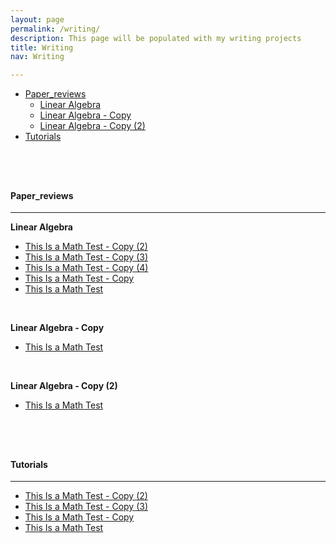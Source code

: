 ```yaml
---
layout: page
permalink: /writing/
description: This page will be populated with my writing projects
title: Writing
nav: Writing

---
```


<!-- MarkdownTOC depth=4 -->


-  [Paper_reviews](#paper_reviews)
    -  [Linear Algebra](#linear-algebra)
    -  [Linear Algebra - Copy](#linear-algebra---copy)
    -  [Linear Algebra - Copy (2)](#linear-algebra---copy-(2))
-  [Tutorials](#tutorials)

<!-- /MarkdownTOC -->



<br/>


<br/>


<a name="paper_reviews"></a>
---
#### **Paper_reviews**
---


<a name="Linear Algebra"></a>
**Linear Algebra**


* [This Is a Math Test - Copy (2)](https://chrisnielsen.github.io/paper_reviews/linear-algebra/this-is-a-math-test---copy-(2))
* [This Is a Math Test - Copy (3)](https://chrisnielsen.github.io/paper_reviews/linear-algebra/this-is-a-math-test---copy-(3))
* [This Is a Math Test - Copy (4)](https://chrisnielsen.github.io/paper_reviews/linear-algebra/this-is-a-math-test---copy-(4))
* [This Is a Math Test - Copy](https://chrisnielsen.github.io/paper_reviews/linear-algebra/this-is-a-math-test---copy)
* [This Is a Math Test](https://chrisnielsen.github.io/paper_reviews/linear-algebra/this-is-a-math-test)

<br/>


<a name="Linear Algebra - Copy"></a>
**Linear Algebra - Copy**


* [This Is a Math Test](https://chrisnielsen.github.io/paper_reviews/linear-algebra---copy/this-is-a-math-test)

<br/>


<a name="Linear Algebra - Copy (2)"></a>
**Linear Algebra - Copy (2)**


* [This Is a Math Test](https://chrisnielsen.github.io/paper_reviews/linear-algebra---copy-(2)/this-is-a-math-test)

<br/>
<br/>


<a name="tutorials"></a>
---
#### **Tutorials**
---


* [This Is a Math Test - Copy (2)](https://chrisnielsen.github.io/tutorials//this-is-a-math-test---copy-(2))
* [This Is a Math Test - Copy (3)](https://chrisnielsen.github.io/tutorials//this-is-a-math-test---copy-(3))
* [This Is a Math Test - Copy](https://chrisnielsen.github.io/tutorials//this-is-a-math-test---copy)
* [This Is a Math Test](https://chrisnielsen.github.io/tutorials//this-is-a-math-test)
